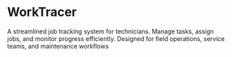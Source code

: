 # WorkTracer
A streamlined job tracking system for technicians. Manage tasks, assign jobs, and monitor progress efficiently. Designed for field operations, service teams, and maintenance workflows
